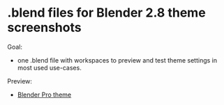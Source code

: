 # .blend files for Blender 2.8 theme screenshots

Goal: 
* one .blend file with workspaces to preview and test theme settings in most used use-cases.

Preview:
* [Blender Pro theme](http://paulcoops.com/blender_pro-theme/)
